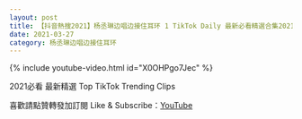 ```yaml
---
layout: post
title: 【抖音熱搜2021】杨丞琳边唱边接住耳环 1 TikTok Daily 最新必看精選合集2021 03 27
date: 2021-03-27
category: 杨丞琳边唱边接住耳环
---
```


{% include youtube-video.html id="X0OHPgo7Jec" %}

2021必看 最新精選 Top TikTok Trending Clips

喜歡請點贊轉發加訂閱 Like & Subscribe：[YouTube](https://www.youtube.com/channel/UCAoR7VcanIPd04uEq_GIylA/videos)

